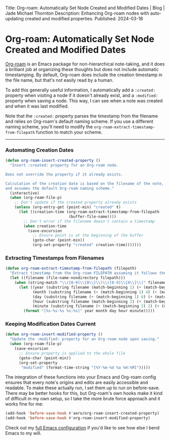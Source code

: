 Title: Org-roam: Automatically Set Node Created and Modified Dates | Blog | Jade Michael Thornton
Description: Enhancing Org-roam nodes with auto-updating created and modified properties.
Published: 2024-03-18

# Org-roam: Automatically Set Node Created and Modified Dates

[Org-roam](https://www.orgroam.com/) is an Emacs package for non-hierarchical note-taking, and it does a brilliant job at organizing these thoughts but does not include automatic timestamping. By default, Org-roam does include the creation timestamp in the file name, but that's not easily read by a human.

To add this generally useful information, I automatically add a `:created:` property when visiting a node if it doesn't already exist, and a `:modified:` property when saving a node. This way, I can see when a note was created and when it was last modified.

Note that the `:created:` property parses the timestamp from the filename and relies on Org-roam's default naming scheme. If you use a different naming scheme, you'll need to modify the `org-roam-extract-timestamp-from-filepath` function to match your scheme.

---

### Automating Creation Dates

```lisp
(defun org-roam-insert-created-property ()
  "Insert :created: property for an Org-roam node.

Does not override the property if it already exists.

Calculation of the creation date is based on the filename of the note,
and assumes the default Org-roam naming scheme."
  (interactive)
  (when (org-roam-file-p)
    ;; Don't update if the created property already exists
    (unless (org-entry-get (point-min) "created" t)
      (let ((creation-time (org-roam-extract-timestamp-from-filepath
                            (buffer-file-name))))
        ;; Don't error if the filename doesn't contain a timestamp
        (when creation-time
          (save-excursion
            ;; Ensure point is at the beginning of the buffer
            (goto-char (point-min))
            (org-set-property "created" creation-time)))))))
```

### Extracting Timestamps from Filenames

```lisp
(defun org-roam-extract-timestamp-from-filepath (filepath)
  "Extract timestamp from the Org-roam FILEPATH assuming it follows the default naming scheme."
  (let ((filename (file-name-nondirectory filepath)))
    (when (string-match "\\([0-9]\\{8\\}\\)\\([0-9]\\{4\\}\\)" filename)
      (let ((year (substring filename (match-beginning 1) (+ (match-beginning 1) 4)))
            (month (substring filename (+ (match-beginning 1) 4) (+ (match-beginning 1) 6)))
            (day (substring filename (+ (match-beginning 1) 6) (+ (match-beginning 1) 8)))
            (hour (substring filename (match-beginning 2) (+ (match-beginning 2) 2)))
            (minute (substring filename (+ (match-beginning 2) 2) (+ (match-beginning 2) 4))))
        (format "[%s-%s-%s %s:%s]" year month day hour minute)))))
```

### Keeping Modification Dates Current

```lisp
(defun org-roam-insert-modified-property ()
  "Update the :modified: property for an Org-roam node upon saving."
  (when (org-roam-file-p)
    (save-excursion
      ;; Ensure property is applied to the whole file
      (goto-char (point-min))
      (org-set-property
       "modified" (format-time-string "[%Y-%m-%d %a %H:%M]")))))
```

The integration of these functions into your Emacs and Org-roam config ensures that every note's origins and edits are easily accessible and readable. To make these actually run, I set them up to run on before-save. There may be better hooks for this, but Org-roam's own hooks make it kind of difficult in my own setup, so I take the more brute force approach and it works fine for me:

```lisp
(add-hook 'before-save-hook #'aero/org-roam-insert-created-property)
(add-hook 'before-save-hook #'org-roam-insert-modified-property)
```

Check out my [full Emacs configuration](https://github.com/thornjad/aero) if you'd like to see how else I bend Emacs to my will.
